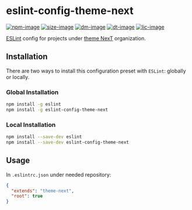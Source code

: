 # eslint-config-theme-next

[![npm-image]][npm-url]
[![size-image]](../../blob/master/index.js)
[![dm-image]][npm-url]
[![dt-image]][npm-url]
[![lic-image]](LICENSE)

[ESLint](https://www.github.com/eslint/eslint) config for projects under [theme NexT](https://github.com/theme-next) organization.

## Installation

There are two ways to install this configuration preset with `ESLint`: globally or locally.

### Global Installation

```bash
npm install -g eslint
npm install -g eslint-config-theme-next
```

### Local Installation

```bash
npm install --save-dev eslint
npm install --save-dev eslint-config-theme-next
```

## Usage

In `.eslintrc.json` under needed repository:

```json
{
  "extends": "theme-next",
  "root": true
}
```

[npm-image]: https://badge.fury.io/js/eslint-config-theme-next.svg
[size-image]: https://img.shields.io/github/size/theme-next/eslint-config-theme-next/index.js.svg
[dm-image]: https://img.shields.io/npm/dm/eslint-config-theme-next.svg
[dt-image]: https://img.shields.io/npm/dt/eslint-config-theme-next.svg
[lic-image]: https://img.shields.io/npm/l/eslint-config-theme-next.svg

[npm-url]: https://www.npmjs.com/package/eslint-config-theme-next
